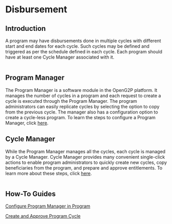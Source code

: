 # Disbursement

## Introduction

A program may have disbursements done in multiple cycles with different start and end dates for each cycle. Such cycles may be defined and triggered as per the schedule defined in each cycle. Each program should have at least one Cycle Manager associated with it.

<figure><img src="../../.gitbook/assets/program-cycles.png" alt=""><figcaption></figcaption></figure>

## Program Manager

The Program Manager is a software module in the OpenG2P platform. It manages the number of cycles in a program and each request to create a cycle is executed through the Program Manager. The program administrators can easily replicate cycles by selecting the option to copy from the previous cycle. The manager also has a configuration option to create a cycle-less program. To learn the steps to configure a Program Manager, click [here](../../guides/user-guides/configure-program-manager-in-program.md).

## Cycle Manager

While the Program Manager manages all the cycles, each cycle is managed by a Cycle Manager. Cycle Manager provides many convenient single-click actions to enable program administrators to quickly create new cycles, copy beneficiaries from the program, and prepare and approve entitlements. To learn more about these steps, click [here](../../guides/user-guides/create-and-approve-disbursement-cycle.md).

<figure><img src="../../.gitbook/assets/program-cycle-prepare-payments.png" alt=""><figcaption></figcaption></figure>

## How-To Guides

[Configure Program Manager in Program](../../guides/user-guides/configure-program-manager-in-program.md)

[Create and Approve Program Cycle](../../guides/user-guides/create-and-approve-disbursement-cycle.md)
